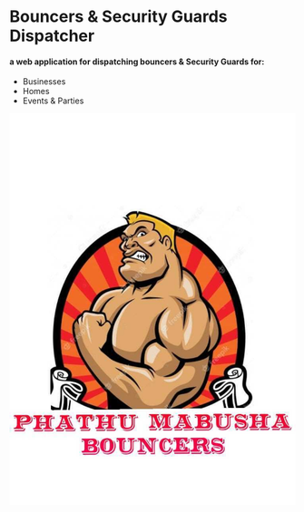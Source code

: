 # Bouncers & Security Guards Dispatcher
#### a web application for dispatching bouncers & Security Guards for:

<ul>
    <li>Businesses</li>
    <li>Homes</li> 
    <li>Events & Parties</li>
</ul>


![Bouncers Logo](resources/bouncers.jpg)
